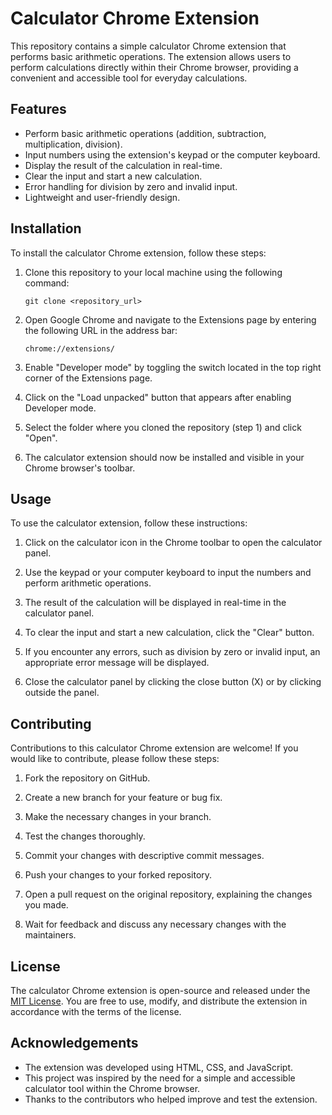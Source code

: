 # Calculator Chrome Extension

This repository contains a simple calculator Chrome extension that performs basic arithmetic operations. The extension allows users to perform calculations directly within their Chrome browser, providing a convenient and accessible tool for everyday calculations.

## Features

- Perform basic arithmetic operations (addition, subtraction, multiplication, division).
- Input numbers using the extension's keypad or the computer keyboard.
- Display the result of the calculation in real-time.
- Clear the input and start a new calculation.
- Error handling for division by zero and invalid input.
- Lightweight and user-friendly design.

## Installation

To install the calculator Chrome extension, follow these steps:

1. Clone this repository to your local machine using the following command:
   ```
   git clone <repository_url>
   ```

2. Open Google Chrome and navigate to the Extensions page by entering the following URL in the address bar:
   ```
   chrome://extensions/
   ```

3. Enable "Developer mode" by toggling the switch located in the top right corner of the Extensions page.

4. Click on the "Load unpacked" button that appears after enabling Developer mode.

5. Select the folder where you cloned the repository (step 1) and click "Open".

6. The calculator extension should now be installed and visible in your Chrome browser's toolbar.

## Usage

To use the calculator extension, follow these instructions:

1. Click on the calculator icon in the Chrome toolbar to open the calculator panel.

2. Use the keypad or your computer keyboard to input the numbers and perform arithmetic operations.

3. The result of the calculation will be displayed in real-time in the calculator panel.

4. To clear the input and start a new calculation, click the "Clear" button.

5. If you encounter any errors, such as division by zero or invalid input, an appropriate error message will be displayed.

6. Close the calculator panel by clicking the close button (X) or by clicking outside the panel.

## Contributing

Contributions to this calculator Chrome extension are welcome! If you would like to contribute, please follow these steps:

1. Fork the repository on GitHub.

2. Create a new branch for your feature or bug fix.

3. Make the necessary changes in your branch.

4. Test the changes thoroughly.

5. Commit your changes with descriptive commit messages.

6. Push your changes to your forked repository.

7. Open a pull request on the original repository, explaining the changes you made.

8. Wait for feedback and discuss any necessary changes with the maintainers.

## License

The calculator Chrome extension is open-source and released under the [MIT License](LICENSE). You are free to use, modify, and distribute the extension in accordance with the terms of the license.

## Acknowledgements

- The extension was developed using HTML, CSS, and JavaScript.
- This project was inspired by the need for a simple and accessible calculator tool within the Chrome browser.
- Thanks to the contributors who helped improve and test the extension.

